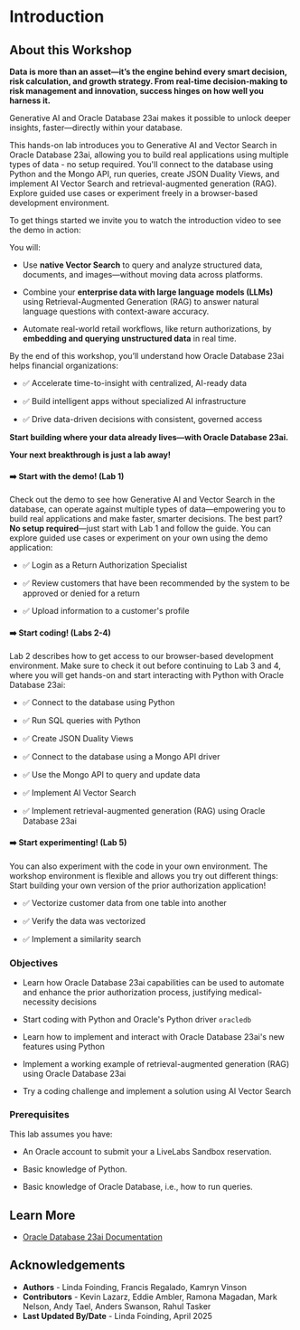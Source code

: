 # Introduction

## About this Workshop

**Data is more than an asset—it’s the engine behind every smart decision, risk calculation, and growth strategy. From real-time decision-making to risk management and innovation, success hinges on how well you harness it.**

Generative AI and Oracle Database 23ai makes it possible to unlock deeper insights, faster—directly within your database.

This hands-on lab introduces you to Generative AI and Vector Search in Oracle Database 23ai, allowing you to build real applications using multiple types of data - no setup required. You'll connect to the database using Python and the Mongo API, run queries, create JSON Duality Views, and implement AI Vector Search and retrieval-augmented generation (RAG). Explore guided use cases or experiment freely in a browser-based development environment. 

To get things started we invite you to watch the introduction video to see the demo in action:

[](videohub:1_mg30brw3:medium)

You will:
  *	Use **native Vector Search** to query and analyze structured data, documents, and images—without moving data across platforms.

  *	Combine your **enterprise data with large language models (LLMs)** using Retrieval-Augmented Generation (RAG) to answer natural language questions with context-aware accuracy.

  * Automate real-world retail workflows, like return authorizations, by **embedding and querying unstructured data** in real time.

By the end of this workshop, you’ll understand how Oracle Database 23ai helps financial organizations:

  * ✅ Accelerate time-to-insight with centralized, AI-ready data

  * ✅ Build intelligent apps without specialized AI infrastructure

  * ✅ Drive data-driven decisions with consistent, governed access


**Start building where your data already lives—with Oracle Database 23ai.** 

**Your next breakthrough is just a lab away!**

#### ➡️ **Start with the demo! (Lab 1)**

Check out the demo to see how Generative AI and Vector Search in the database, can operate against multiple types of data—empowering you to build real applications and make faster, smarter decisions. The best part? **No setup required**—just start with Lab 1 and follow the guide. You can explore guided use cases or experiment on your own using the demo application:

  * ✅ Login as a Return Authorization Specialist

  * ✅ Review customers that have been recommended by the system to be approved or denied for a return

  * ✅ Upload information to a customer's profile

#### ➡️ **Start coding! (Labs 2-4)**

Lab 2 describes how to get access to our browser-based development environment. Make sure to check it out before continuing to Lab 3 and 4, where you will get hands-on and start interacting with Python with Oracle Database 23ai:

  * ✅ Connect to the database using Python

  * ✅ Run SQL queries with Python

  * ✅ Create JSON Duality Views

  * ✅ Connect to the database using a Mongo API driver

  * ✅ Use the Mongo API to query and update data

  * ✅ Implement AI Vector Search

  * ✅ Implement retrieval-augmented generation (RAG) using Oracle Database 23ai

#### ➡️ **Start experimenting! (Lab 5)**

You can also experiment with the code in your own environment. The workshop environment is flexible and allows you try out different things: Start building your own version of the prior authorization application!

  * ✅ Vectorize customer data from one table into another

  * ✅ Verify the data was vectorized

  * ✅ Implement a similarity search

### Objectives

* Learn how Oracle Database 23ai capabilities can be used to automate and enhance the prior authorization process, justifying medical-necessity decisions

* Start coding with Python and Oracle's Python driver `oracledb`

* Learn how to implement and interact with Oracle Database 23ai's new features using Python

* Implement a working example of retrieval-augmented generation (RAG) using Oracle Database 23ai

* Try a coding challenge and implement a solution using AI Vector Search

### Prerequisites

This lab assumes you have:

* An Oracle account to submit your a LiveLabs Sandbox reservation.

* Basic knowledge of Python.

* Basic knowledge of Oracle Database, i.e., how to run queries.

## Learn More

* [Oracle Database 23ai Documentation](https://docs.oracle.com/en/database/oracle/oracle-database/23/)

## Acknowledgements
* **Authors** - Linda Foinding, Francis Regalado, Kamryn Vinson
* **Contributors** - Kevin Lazarz, Eddie Ambler, Ramona Magadan, Mark Nelson, Andy Tael, Anders Swanson, Rahul Tasker
* **Last Updated By/Date** - Linda Foinding, April 2025
